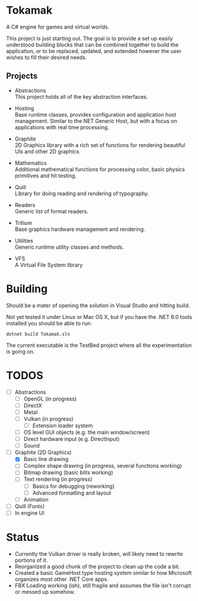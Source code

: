 # Tokamak
A C# engine for games and virtual worlds.

This project is just starting out.  The goal is to provide a set up easily understood building blocks that can be combined together to build the application, or to be 
replaced, updated, and extended however the user wishes to fill their desired needs.

## Projects
- Abstractions\
  This project holds all of the key abstraction interfaces.

- Hosting\
  Base runtime classes, provides configuration and application host management.  Similar to the NET Generic Host, but with a focus on applications with real time processing.

- Graphite\
  2D Graphics library with a rich set of functions for rendering beautiful UIs and other 2D graphics.

- Mathematics\
  Additional mathematical functions for processing color, basic physics primitives and hit testing.

- Quill\
  Library for doing reading and rendering of typography.

- Readers\
  Generic list of format readers.

- Tritium\
  Base graphics hardware management and rendering.

- Utilities\
  Generic runtime utility classes and methods.

- VFS\
  A Virtual File System library

# Building
Should be a mater of opening the solution in Visual Studio and hitting build.

Not yet tested it under Linux or Mac OS X, but if you have the .NET 8.0 tools installed you should be able to run:
```
dotnet build Tokamak.sln
```

The current executable is the TestBed project where all the experimentation is going on.

# TODOS
- [ ] Abstractions
  - [ ] OpenGL (in progress)
  - [ ] DirectX
  - [ ] Metal
  - [ ] Vulkan (in progress)
	- [ ] Extension loader system
  - [ ] OS level GUI objects (e.g. the main window/screen)
  - [ ] Direct hardware input (e.g. DirectInput)
  - [ ] Sound
- [ ] Graphite (2D Graphics)
  - [X] Basic line drawing
  - [ ] Complex shape drawing (in progress, several functions working)
  - [ ] Bitmap drawing (basic blits working)
  - [ ] Text rendering (in progress)
    - [ ] Basics for debugging (reworking)
    - [ ] Advanced formatting and layout
  - [ ] Animation
- [ ] Quill (Fonts)
- [ ] In engine UI

# Status
- Currently the Vulkan driver is really broken, will likely need to rewrite portions of it.
- Reorganized a good chunk of the project to clean up the code a bit.
- Created a basic GameHost type hosting system similar to how Microsoft organizes most other .NET Core apps.
- FBX Loading working (ish), still fragile and assumes the file isn't corrupt or messed up somehow.
